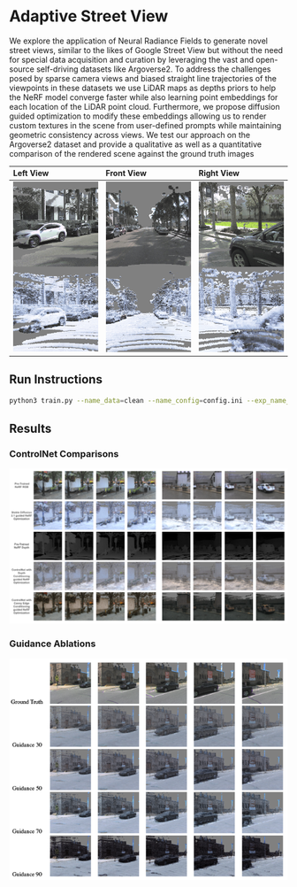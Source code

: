 # Adaptive Street View

We explore the application of Neural Radiance Fields to generate novel street views, similar to the likes of Google Street View but without the need for special data acquisition and curation by leveraging the vast and open-source self-driving datasets like Argoverse2. To address the challenges posed by sparse camera views and biased straight line trajectories of the viewpoints in these datasets we use LiDAR maps as depths priors to help the NeRF model converge faster while also learning point embeddings for each location of the LiDAR point cloud. Furthermore, we propose diffusion guided optimization to modify these embeddings allowing us to render custom textures in the scene from user-defined prompts while maintaining geometric consistency across views. We test our approach on the Argoverse2 dataset and provide a qualitative as well as a quantitative comparison of the rendered scene against the ground truth images

| **Left View**   |  **Front View**                         |**Right View**                         |
|:------------------------|:------------------------------------|:------------------------------------|
| ![](docs/images/combined_seq_left.gif) | ![](docs/images/combined_seq_front.gif)  |![](docs/images/combined_seq_right.gif)  |

## Run Instructions

```bash
python3 train.py --name_data=clean --name_config=config.ini --exp_name_prefix="vanilla_seq_ablations_1_guide70" --text_prompt="streets covered in snow" --guidance_scale=70 --sd_model="2.1" --controlnet_input="None" --seq_id="seq1"
```

## Results

### ControlNet Comparisons

![](docs/images/full_comp.png)

### Guidance Ablations

![](docs/images/guidance%20ablations.png)
